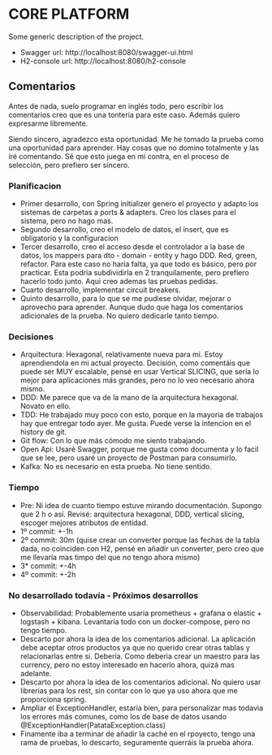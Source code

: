# CORE PLATFORM
Some generic description of the project.
* Swagger url: http://localhost:8080/swagger-ui.html
* H2-console url: http://localhost:8080/h2-console

## Comentarios
Antes de nada, suelo programar en inglés todo, pero escribir los comentarios creo que es una tonteria para este caso. Además quiero expresarme libremente.

Siendo sincero, agradezco esta oportunidad. Me he tomado la prueba como una oportunidad para aprender. Hay cosas que no domino totalmente y las iré comentando. Sé que esto juega en mi contra, en el proceso de selección, pero prefiero ser sincero.

### Planificacion
* Primer desarrollo, con Spring initializer genero el proyecto y adapto los sistemas de carpetas a ports & adapters. Creo los clases para el sistema, pero no hago mas.
* Segundo desarrollo, creo el modelo de datos, el insert, que es obligatorio y la configuracion
* Tercer desarrollo, creo el acceso desde el controlador a la base de datos, los mappers para dto - domain - entity y hago DDD. Red, green, refactor. Para este caso no haria falta, ya que todo es básico, pero por practicar. Esta podria subdividirla en 2 tranquilamente, pero prefiero hacerlo todo junto. Aqui creo ademas las pruebas pedidas.
* Cuarto desarrollo, implementar circuit breakers.
* Quinto desarrollo, para lo que se me pudiese olvidar, mejorar o aprovecho para aprender. Aunque dudo que haga los comentarios adicionales de la prueba. No quiero dedicarle tanto tiempo.

### Decisiones
* Arquitectura: Hexagonal, relativamente nueva para mi. Estoy aprendiendola en mi actual proyecto. Decisión, como comentáis que puede ser MUY escalable, pensé en usar Vertical SLICING, que sería lo mejor para aplicaciones más grandes, pero no lo veo necesario ahora mismo.
* DDD: Me parece que va de la mano de la arquitectura hexagonal. Novato en ello.
* TDD: He trabajado muy poco con esto, porque en la mayoria de trabajos hay que entregar todo ayer. Me gusta. Puede verse la intencion en el history de git.
* Git flow: Con lo que más cómodo me siento trabajando.
* Open Api: Usaré Swagger, porque me gusta como documenta y lo facil que se lee, pero usaré un proyecto de Postman para consumirlo.
* Kafka: No es necesario en esta prueba. No tiene sentido. 

### Tiempo

* Pre: Ni idea de cuanto tiempo estuve mirando documentación. Supongo que 2 h o así. Revisé: arquitectura hexagonal, DDD, vertical slicing, escoger mejores atributos de entidad.
* 1º commit: +-1h
* 2º commit: 30m (quise crear un converter porque las fechas de la tabla dada, no coinciden con H2, pensé en añadir un converter, pero creo que me llevaría mas timpo del que no tengo ahora mismo)
* 3* commit: +-4h
* 4º commit: +-2h

### No desarrollado todavía - Próximos desarrollos

* Observabilidad: Probablemente usaria prometheus + grafana o elastic + logstash + kibana. Levantaría todo con un docker-compose, pero no tengo tiempo.
* Descarto por ahora la idea de los comentarios adicional. La aplicación debe aceptar otros productos ya que no querido crear otras tablas y relacionarlas entre si. Debería. Como deberia crear un maestro para las currency, pero no estoy interesado en hacerlo ahora, quizá mas adelante.
* Descarto por ahora la idea de los comentarios adicional. No quiero usar librerias para los rest, sin contar con lo que ya uso ahora que me proporciona spring.
* Ampliar el ExceptionHandler, estaría bien, para personalizar mas todavia los errores más comunes, como los de base de datos usando @ExceptionHandler(PatataException.class)
* Finamente iba a terminar de añadir la caché en el rpoyecto, tengo una rama de pruebas, lo descarto, seguramente querráis la prueba ahora.
